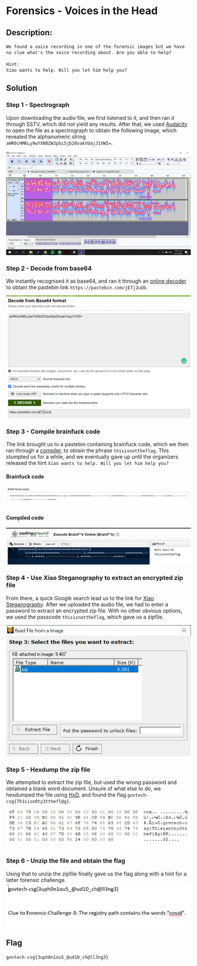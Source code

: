 # Forensics - Voices in the Head
## Description:
```
We found a voice recording in one of the forensic images but we have no clue what's the voice recording about. Are you able to help?

Hint:
Xiao wants to help. Will you let him help you?
```
## Solution
### Step 1 - Spectrograph
Upon downloading the audio file, we first listened to it, and then ran it through SSTV, which did not yield any results. After that, we used [Audacity](https://www.audacityteam.org/download/) to open the file as a spectrograph to obtain the following image, which revealed the alphanumeric string `aHR0cHM6Ly9wYXN0ZWJpbi5jb20vakVUajJ1VWI=`.

![Step 1](https://github.com/natashatyt888/Writeups-for-CTF/blob/main/2020-Govtech-Stack-The-Flags/Forensics/Voices-in-the-Head/Step%201.png)

### Step 2 - Decode from base64
We instantly recognised it as base64, and ran it through an [online decoder](https://www.base64decode.org/) to obtain the pastebin link `https://pastebin.com/jETj2uUb`.

![Step 2](https://github.com/natashatyt888/Writeups-for-CTF/blob/main/2020-Govtech-Stack-The-Flags/Forensics/Voices-in-the-Head/Step%202.png)

### Step 3 - Compile brainfuck code
The link brought us to a pastebin containing brainfuck code, which we then ran through a [compiler](https://www.tutorialspoint.com/execute_brainfk_online.php), to obtain the phrase `thisisnottheflag`. This stumpted us for a while, and we eventually gave up until the organizers released the hint `Xiao wants to help. Will you let him help you?`

#### Brainfuck code
![Step 3](https://github.com/natashatyt888/Writeups-for-CTF/blob/main/2020-Govtech-Stack-The-Flags/Forensics/Voices-in-the-Head/Step%203.png)

#### Compiled code
![Step 4](https://github.com/natashatyt888/Writeups-for-CTF/blob/main/2020-Govtech-Stack-The-Flags/Forensics/Voices-in-the-Head/Step%205.png)


### Step 4 - Use Xiao Steganography to extract an encrypted zip file
From there, a quick Google search lead us to the link for [Xiao Steganography](https://xiao-steganography.en.softonic.com/#:~:text=Xiao%20Steganography%20is%20a%20great,is%20only%20available%20in%20English.). After we uploaded the audio file, we had to enter a password to extract an encrypted zip file. With no other obvious options, we used the passcode `thisisnottheflag`, which gave us a zipfile. 

![Step 5](https://github.com/natashatyt888/Writeups-for-CTF/blob/main/2020-Govtech-Stack-The-Flags/Forensics/Voices-in-the-Head/Step%204.png)

### Step 5 - Hexdump the zip file
We attempted to extract the zip file, but used the wrong password and obtained a blank word document. Unsure of what else to do, we hexdumped the file using [HxD](https://mh-nexus.de/en/hxd/), and found the flag `govtech-csg{Th1sisn0ty3tthefl@g}`.

![Step 6](https://github.com/natashatyt888/Writeups-for-CTF/blob/main/2020-Govtech-Stack-The-Flags/Forensics/Voices-in-the-Head/Step%206.png)

### Step 6 - Unzip the file and obtain the flag
Using that to unzip the zipfile finally gave us the flag along with a hint for a latter forensic challenge.
![Step 7](https://github.com/natashatyt888/Writeups-for-CTF/blob/main/2020-Govtech-Stack-The-Flags/Forensics/Voices-in-the-Head/Step%207.png)


## Flag
`govtech-csg{3uph0n1ou5_@ud10_ch@ll3ng3}`
